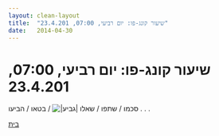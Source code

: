 ```yaml
---
layout: clean-layout
title:  "שיעור קונג-פו: יום רביעי, 07:00, 23.4.201"
date:   2014-04-30
---
```

# שיעור קונג-פו: יום רביעי, 07:00, 23.4.201 
סכמו / שתפו / שאלו <img src="http://www.timg.co.il/tapuzForum/images/Emo106.gif" alt="|גביע|"> / בטאו / הביעו . . .

<a href="javascript:history.back()">בית</a>